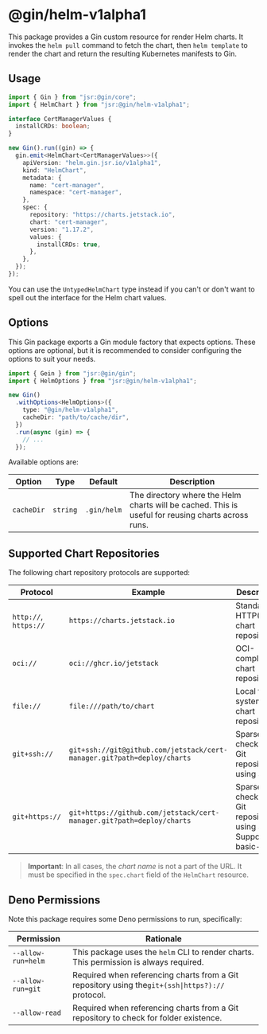 # @gin/helm-v1alpha1

This package provides a Gin custom resource for render Helm charts. It invokes the `helm pull` command to fetch the
chart, then `helm template` to render the chart and return the resulting Kubernetes manifests to Gin.

## Usage

```ts
import { Gin } from "jsr:@gin/core";
import { HelmChart } from "jsr:@gin/helm-v1alpha1";

interface CertManagerValues {
  installCRDs: boolean;
}

new Gin().run((gin) => {
  gin.emit<HelmChart<CertManagerValues>>({
    apiVersion: "helm.gin.jsr.io/v1alpha1",
    kind: "HelmChart",
    metadata: {
      name: "cert-manager",
      namespace: "cert-manager",
    },
    spec: {
      repository: "https://charts.jetstack.io",
      chart: "cert-manager",
      version: "1.17.2",
      values: {
        installCRDs: true,
      },
    },
  });
});
```

You can use the `UntypedHelmChart` type instead if you can't or don't want to spell out the interface for the Helm chart
values.

## Options

This Gin package exports a Gin module factory that expects options. These options are optional, but it is recommended to
consider configuring the options to suit your needs.

```ts
import { Gein } from "jsr:@gin/gin";
import { HelmOptions } from "jsr:@gin/helm-v1alpha1";

new Gin()
  .withOptions<HelmOptions>({
    type: "@gin/helm-v1alpha1",
    cacheDir: "path/to/cache/dir",
  })
  .run(async (gin) => {
    // ...
  });
```

Available options are:

| Option     | Type     | Default     | Description                                                                                        |
| ---------- | -------- | ----------- | -------------------------------------------------------------------------------------------------- |
| `cacheDir` | `string` | `.gin/helm` | The directory where the Helm charts will be cached. This is useful for reusing charts across runs. |

## Supported Chart Repositories

The following chart repository protocols are supported:

| Protocol              | Example                                                                 | Description                                                         |
| --------------------- | ----------------------------------------------------------------------- | ------------------------------------------------------------------- |
| `http://`, `https://` | `https://charts.jetstack.io`                                            | Standard HTTP(S) chart repositories.                                |
| `oci://`              | `oci://ghcr.io/jetstack`                                                | OCI-compliant chart repositories.                                   |
| `file://`             | `file:///path/to/chart`                                                 | Local file system chart repositories.                               |
| `git+ssh://`          | `git+ssh://git@github.com/jetstack/cert-manager.git?path=deploy/charts` | Sparse check for a Git repositories using SSH.                      |
| `git+https://`        | `git+https://github.com/jetstack/cert-manager.git?path=deploy/charts`   | Sparse check for a Git repositories using SSH. Supports basic-auth. |

> **Important**: In all cases, the _chart name_ is not a part of the URL. It must be specified in the `spec.chart` field
> of the `HelmChart` resource.

## Deno Permissions

Note this package requires some Deno permissions to run, specifically:

| Permission         | Rationale                                                                                        |
| ------------------ | ------------------------------------------------------------------------------------------------ |
| `--allow-run=helm` | This package uses the `helm` CLI to render charts. This permission is always required.           |
| `--allow-run=git`  | Required when referencing charts from a Git repository using the`git+(ssh\|https?)://` protocol. |
| `--allow-read`     | Required when referencing charts from a Git repository to check for folder existence.            |

